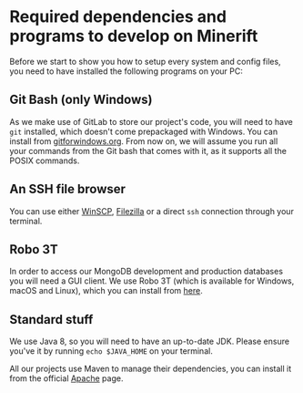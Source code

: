 # Required dependencies and programs to develop on Minerift

Before we start to show you how to setup every system and config files, you need to have installed the following programs on your PC:

## Git Bash (only Windows)

As we make use of GitLab to store our project's code, you will need to have `git` installed, which doesn't come prepackaged with Windows. You can install from [gitforwindows.org](http://gitforwindows.org/). From now on, we will assume you run all your commands from the Git bash that comes with it, as it supports all the POSIX commands.

## An SSH file browser

You can use either [WinSCP](https://winscp.net/eng/download.php), [Filezilla](https://filezilla-project.org/) or a direct `ssh` connection through your terminal.

## Robo 3T

In order to access our MongoDB development and production databases you will need a GUI client. We use Robo 3T (which is available for Windows, macOS and Linux), which you can install from [here](https://robomongo.org/).

## Standard stuff

We use Java 8, so you will need to have an up-to-date JDK. Please ensure you've it by running `echo $JAVA_HOME` on your terminal.

All our projects use Maven to manage their dependencies, you can install it from the official [Apache](https://maven.apache.org/) page.